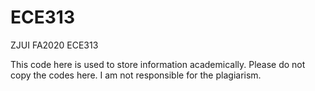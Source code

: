# ECE313

ZJUI FA2020 ECE313

This code here is used to store information academically. Please do not copy the codes here. I am not responsible  for the plagiarism.